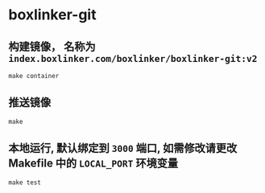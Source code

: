 # boxlinker-git

## 构建镜像， 名称为 `index.boxlinker.com/boxlinker/boxlinker-git:v2`
    make container

## 推送镜像
    make

## 本地运行, 默认绑定到 `3000` 端口, 如需修改请更改 Makefile 中的 `LOCAL_PORT` 环境变量
    make test

